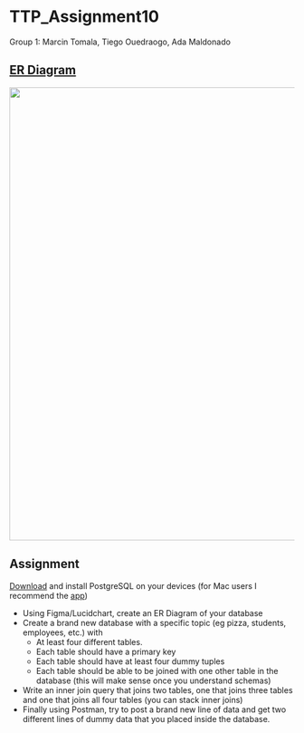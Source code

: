# TTP_Assignment10
Group 1: Marcin Tomala, Tiego Ouedraogo, Ada Maldonado 
## [ER Diagram](https://www.figma.com/file/Mq1QouhKzumrIogclpuJlA/ER-Diagram-(Community)?node-id=0%3A1)
<img src="https://user-images.githubusercontent.com/34352705/150045345-3e6d7f89-ccbf-460d-8992-34e9894b9b11.png" height="800">

## Assignment
[Download](https://www.postgresql.org/download/) and install PostgreSQL on your devices (for Mac users I recommend the [app](https://postgresapp.com/))
* Using Figma/Lucidchart, create an ER Diagram of your database
* Create a brand new database with a specific topic (eg pizza, students, employees, etc.) with 
  * At least four different tables.
  * Each table should have a primary key
  * Each table should have at least four dummy tuples
  * Each table should be able to be joined with one other table in the database (this will make sense once you understand schemas)
* Write an inner join query that joins two tables, one that joins three tables and one that joins all four tables (you can stack inner joins)
* Finally using Postman, try to post a brand new line of data and get two different lines of dummy data that you placed inside the database.
